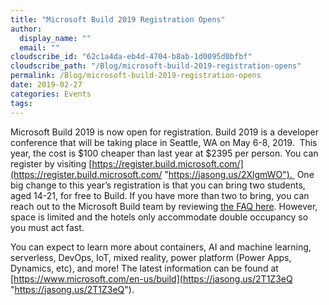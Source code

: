 ```yaml
---
title: "Microsoft Build 2019 Registration Opens"
author: 
  display_name: ""
  email: ""
cloudscribe_id: "62c1a4da-eb4d-4704-b8ab-1d0095d0bfbf"
cloudscribe_path: "/Blog/microsoft-build-2019-registration-opens"
permalink: /Blog/microsoft-build-2019-registration-opens
date: 2019-02-27
categories: Events
tags: 
---
```


Microsoft Build 2019 is now open for registration. Build 2019 is a developer conference that will be taking place in Seattle, WA on May 6-8, 2019.  This year, the cost is $100 cheaper than last year at $2395 per person. You can register by visiting [https://register.build.microsoft.com/](https://register.build.microsoft.com/ "https://jasong.us/2XlgmWO").  One big change to this year’s registration is that you can bring two students, aged 14-21, for free to Build. If you have more than two to bring, you can reach out to the Microsoft Build team by reviewing [the FAQ here](https://jasong.us/2EldFfr). However, space is limited and the hotels only accommodate double occupancy so you must act fast.

You can expect to learn more about containers, AI and machine learning, serverless, DevOps, IoT, mixed reality, power platform (Power Apps, Dynamics, etc), and more! The latest information can be found at [https://www.microsoft.com/en-us/build](https://jasong.us/2T1Z3eQ "https://jasong.us/2T1Z3eQ"). 
